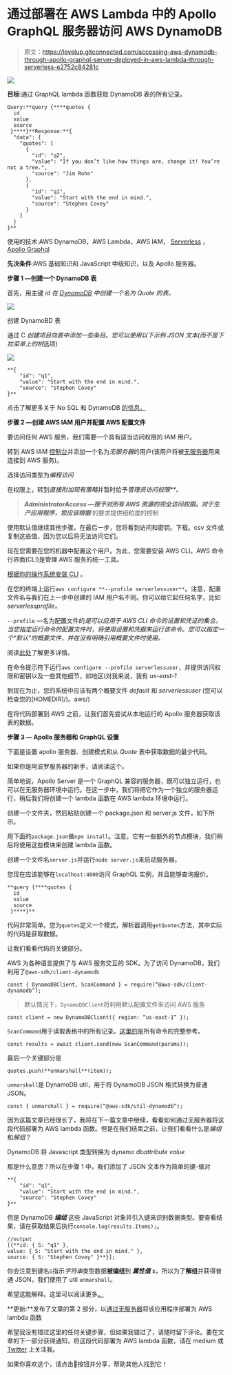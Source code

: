 # 通过部署在 AWS Lambda 中的 Apollo GraphQL 服务器访问 AWS DynamoDB

> 原文：<https://levelup.gitconnected.com/accessing-aws-dynamodb-through-apollo-graphql-server-deployed-in-aws-lambda-through-serverless-e2752c84281c>

![](img/072195250a6b1f09966a3b33b5eae108.png)

**目标**:通过 GraphQL lambda 函数获取 DynamoDB 表的所有记录。

```
Query:**query {****quotes {
  id
  value
  source
 }****}**Response:**{
  "data": {
    "quotes": [
      {
        "id": "q2",
        "value": "If you don’t like how things are, change it! You’re not a tree.",
        "source": "Jim Rohn"
      },
      {
        "id": "q1",
        "value": "Start with the end in mind.",
        "source": "Stephen Covey"
      }
    ]
  }
}**
```

使用的技术:AWS DynamoDB，AWS Lambda，AWS IAM， [Serverless](https://www.serverless.com/) ， [Apollo Graphql](https://www.apollographql.com/docs/apollo-server/)

**先决条件**:AWS 基础知识和 JavaScript 中级知识，以及 Apollo 服务器。

**步骤 1 —创建一个 DynamoDB 表**

首先，用主键 *id 在 [DynamoDB](https://console.aws.amazon.com/dynamodb/home) 中创建一个名为 *Quote* 的表。*

![](img/accbf78463cdc4276b1998a8a25fbbed.png)

创建 DynamoBD 表

通过 C *创建项目向表中添加一些条目。*您可以使用以下示例 JSON 文本(而不是下拉菜单上的*树*选项)

![](img/c42e8a80fedb7c2c5e79b03b759a6a91.png)

```
**{
    "id": "q1",
    "value": "Start with the end in mind.",
    "source": "Stephen Covey"
}**
```

点击了解更多关于 No SQL 和 DynamoDB [的信息。](https://docs.aws.amazon.com/amazondynamodb/latest/developerguide/Introduction.html)

**步骤 2 —创建 AWS IAM 用户并配置 AWS 配置文件**

要访问任何 AWS 服务，我们需要一个具有适当访问权限的 IAM 用户。

转到 AWS IAM [控制台](https://console.aws.amazon.com/iam/home?region=us-east-1#/users)并添加一个名为*无服务器*的用户(该用户将被[无服务器](https://www.serverless.com/)用来连接到 AWS 服务)。

选择访问类型为*编程访问*

在权限上，转到*直接附加现有策略*并暂时给予*管理员访问权限**。*

> ***AdministratorAccess —授予对所有 AWS 资源的完全访问权限。对于生产应用程序，您应该根据*** 的要求提供细粒度的控制

使用默认值继续其他步骤。在最后一步，您将看到访问和密钥。下载。csv 文件或复制这些值，因为您以后将无法访问它们。

现在您需要在您的机器中配置这个用户。为此，您需要安装 AWS CLI。AWS 命令行界面(CLI)是管理 AWS 服务的统一工具。

[根据你的操作系统安装 CLI](https://aws.amazon.com/cli/) 。

在您的终端上运行`aws configure **--profile serverlessuser**`。注意，配置文件名与我们在上一步中创建的 IAM 用户名不同。你可以给它起任何名字，比如 *serverlessprofile。*

`--profile` —名为配置文件的*是可以应用于 AWS CLI 命令的设置和凭证的集合。当您指定运行命令的配置文件时，将使用设置和凭据来运行该命令。您可以指定一个“默认”的概要文件，并在没有明确引用概要文件时使用。*

阅读[此处](https://docs.aws.amazon.com/cli/latest/userguide/cli-configure-profiles.html)了解更多详情。

在命令提示符下运行`aws configure --profile serverlessuser`，并提供访问权限和密钥以及一些其他细节，如地区(对我来说，我有 *us-east-1*

到现在为止，您的系统中应该有两个概要文件 *default* 和 *serverlessuser* (您可以检查您的[HOMEDIR]/)。aws/)

在将代码部署到 AWS 之前，让我们首先尝试从本地运行的 Apollo 服务器获取该表的数据。

**步骤 3 — Apollo 服务器和 GraphQL 设置**

下面是设置 apollo 服务器、创建模式和从 *Quote* 表中获取数据的最少代码。

如果你是阿波罗服务器的新手，请阅读这个。

简单地说，Apollo Server 是一个 GraphQL 兼容的服务器，既可以独立运行，也可以在无服务器环境中运行。在这一步中，我们将把它作为一个独立的服务器运行，稍后我们将创建一个 lambda 函数在 AWS lambda 环境中运行。

创建一个文件夹，然后粘贴创建一个 package.json 和 server.js 文件，如下所示。

用下面的`package.json`做`npm install`。注意，它有一些额外的节点模块，我们稍后将使用这些模块来创建 lambda 函数。

创建一个文件名`server.js`并运行`node server.js`来启动服务器。

您现在应该能够在`localhost:4000`访问 GraphQL 实例，并且能够查询报价。

```
**query {****quotes {
  id
  value
  source
 }****}**
```

代码非常简单。您为`quotes`定义一个模式，解析器调用`getQuotes`方法，其中实际的代码是获取数据。

让我们看看代码的关键部分。

AWS 为各种语言提供了与 AWS 服务交互的 SDK。为了访问 DynamoDB，我们利用了`@aws-sdk/client-dynamodb`

`const { DynamoDBClient, ScanCommand } = require(“@aws-sdk/client-dynamodb”);`

> 默认情况下，`DynamoDBClient`将利用默认配置文件来访问 AWS 服务

`const client = new DynamoDBClient({ region: “us-east-1” });`

`ScanCommand`用于读取表格中的所有记录。[这里的](https://awscli.amazonaws.com/v2/documentation/api/latest/reference/dynamodb/index.html)是所有命令的完整参考。

```
const results = await client.send(new ScanCommand(params));
```

最后一个关键部分是

```
quotes.push(**unmarshall**(item));
```

`unmarshall`是 DynamoDB util，用于将 DynamoDB JSON 格式转换为普通 JSON。

```
const { unmarshall } = require(“@aws-sdk/util-dynamodb”);
```

因为这篇文章已经很长了，我将在下一篇文章中继续，看看如何通过无服务器将这段代码部署为 AWS lambda 函数。但是在我们结束之前，让我们看看什么是*编组*和*解组*？

DynamoDB 将 Javascript 类型转换为 dynamo db*attribute value*

那是什么意思？所以在步骤 1 中，我们添加了 JSON 文本作为简单的键-值对

```
**{
    "id": "q1",
    "value": "Start with the end in mind.",
    "source": "Stephen Covey"
}** 
```

但是 DynamoDB ***编组*** 这些 JavaScript 对象并引入键来识别数据类型。要查看结果，请在获取结果后执行`console.log(results.Items);`。

```
//output
[{**id: { S: "q1" },
value: { S: "Start with the end in mind." },
source: { S: "Stephen Covey" }**}];
```

你会注意到键名`S`指示*字符串*类型数据**被编组**到 ***属性值*** s，所以为了**解组**并获得普通 JSON，我们使用了 util `unmarshall`。

希望这能解释。这里可以阅读更多[。](https://docs.aws.amazon.com/AWSJavaScriptSDK/latest/AWS/DynamoDB/Converter.html)

**更新:**发布了文章的第 2 部分，以[通过无服务器](/deploying-an-apollo-graphql-application-as-an-aws-lambda-function-through-serverless-77fa33612bae)将该应用程序部署为 AWS lambda 函数

希望我没有错过这里的任何关键步骤，但如果我错过了，请随时留下评论。要在文章的下一部分获得通知，将这段代码部署为 AWS lambda 函数，请在 medium 或 [Twitter](https://twitter.com/cssmiles) 上关注我。

如果你喜欢这个，请点击👏按钮并分享，帮助其他人找到它！